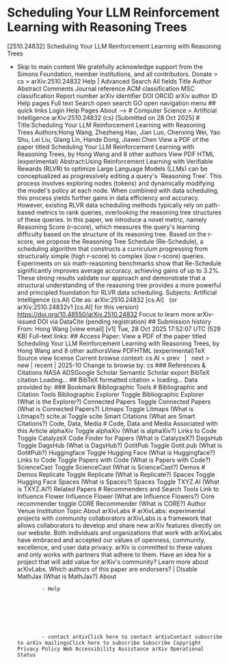 # Scheduling Your LLM Reinforcement Learning with Reasoning Trees

[2510.24832] Scheduling Your LLM Reinforcement Learning with Reasoning Trees
  
  - Skip to main content We gratefully acknowledge support from the Simons Foundation, member institutions, and all contributors. Donate &gt; cs &gt; arXiv:2510.24832 Help | Advanced Search All fields Title Author Abstract Comments Journal reference ACM classification MSC classification Report number arXiv identifier DOI ORCID arXiv author ID Help pages Full text Search open search GO open navigation menu ## quick links Login Help Pages About --> # Computer Science > Artificial Intelligence arXiv:2510.24832 (cs) [Submitted on 28 Oct 2025] # Title:Scheduling Your LLM Reinforcement Learning with Reasoning Trees Authors:Hong Wang, Zhezheng Hao, Jian Luo, Chenxing Wei, Yao Shu, Lei Liu, Qiang Lin, Hande Dong, Jiawei Chen View a PDF of the paper titled Scheduling Your LLM Reinforcement Learning with Reasoning Trees, by Hong Wang and 8 other authors View PDF HTML (experimental) Abstract:Using Reinforcement Learning with Verifiable Rewards (RLVR) to optimize Large Language Models (LLMs) can be conceptualized as progressively editing a query&#39;s `Reasoning Tree&#39;. This process involves exploring nodes (tokens) and dynamically modifying the model&#39;s policy at each node. When combined with data scheduling, this process yields further gains in data efficiency and accuracy. However, existing RLVR data scheduling methods typically rely on path-based metrics to rank queries, overlooking the reasoning tree structures of these queries. In this paper, we introduce a novel metric, namely Reasoning Score (r-score), which measures the query&#39;s learning difficulty based on the structure of its reasoning tree. Based on the r-score, we propose the Reasoning Tree Schedule (Re-Schedule), a scheduling algorithm that constructs a curriculum progressing from structurally simple (high r-score) to complex (low r-score) queries. Experiments on six math-reasoning benchmarks show that Re-Schedule significantly improves average accuracy, achieving gains of up to 3.2%. These strong results validate our approach and demonstrate that a structural understanding of the reasoning tree provides a more powerful and principled foundation for RLVR data scheduling. Subjects: Artificial Intelligence (cs.AI) Cite as: arXiv:2510.24832 [cs.AI] &nbsp; (or arXiv:2510.24832v1 [cs.AI] for this version) &nbsp; https://doi.org/10.48550/arXiv.2510.24832 Focus to learn more arXiv-issued DOI via DataCite (pending registration) ## Submission history From: Hong Wang [view email] [v1] Tue, 28 Oct 2025 17:52:07 UTC (529 KB) Full-text links: ## Access Paper: View a PDF of the paper titled Scheduling Your LLM Reinforcement Learning with Reasoning Trees, by Hong Wang and 8 other authorsView PDFHTML (experimental)TeX Source view license Current browse context: cs.AI &lt;&nbsp;prev &nbsp; | &nbsp; next&nbsp;&gt; new | recent | 2025-10 Change to browse by: cs ### References &amp; Citations NASA ADSGoogle Scholar Semantic Scholar export BibTeX citation Loading... ## BibTeX formatted citation &times; loading... Data provided by: ### Bookmark Bibliographic Tools # Bibliographic and Citation Tools Bibliographic Explorer Toggle Bibliographic Explorer (What is the Explorer?) Connected Papers Toggle Connected Papers (What is Connected Papers?) Litmaps Toggle Litmaps (What is Litmaps?) scite.ai Toggle scite Smart Citations (What are Smart Citations?) Code, Data, Media # Code, Data and Media Associated with this Article alphaXiv Toggle alphaXiv (What is alphaXiv?) Links to Code Toggle CatalyzeX Code Finder for Papers (What is CatalyzeX?) DagsHub Toggle DagsHub (What is DagsHub?) GotitPub Toggle Gotit.pub (What is GotitPub?) Huggingface Toggle Hugging Face (What is Huggingface?) Links to Code Toggle Papers with Code (What is Papers with Code?) ScienceCast Toggle ScienceCast (What is ScienceCast?) Demos # Demos Replicate Toggle Replicate (What is Replicate?) Spaces Toggle Hugging Face Spaces (What is Spaces?) Spaces Toggle TXYZ.AI (What is TXYZ.AI?) Related Papers # Recommenders and Search Tools Link to Influence Flower Influence Flower (What are Influence Flowers?) Core recommender toggle CORE Recommender (What is CORE?) Author Venue Institution Topic About arXivLabs # arXivLabs: experimental projects with community collaborators arXivLabs is a framework that allows collaborators to develop and share new arXiv features directly on our website. Both individuals and organizations that work with arXivLabs have embraced and accepted our values of openness, community, excellence, and user data privacy. arXiv is committed to these values and only works with partners that adhere to them. Have an idea for a project that will add value for arXiv's community? Learn more about arXivLabs. Which authors of this paper are endorsers? | Disable MathJax (What is MathJax?) About

                - Help

              

            
            
              

                - contact arXivClick here to contact arXivContact subscribe to arXiv mailingsClick here to subscribe Subscribe Copyright Privacy Policy Web Accessibility Assistance arXiv Operational Status